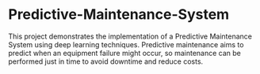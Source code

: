 # Predictive-Maintenance-System
This project demonstrates the implementation of a Predictive Maintenance System using deep learning techniques. Predictive maintenance aims to predict when an equipment failure might occur, so maintenance can be performed just in time to avoid downtime and reduce costs.

